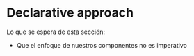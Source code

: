 # Declarative approach

Lo que se espera de esta sección:
- Que el enfoque de nuestros componentes no es imperativo